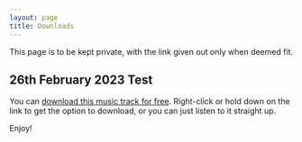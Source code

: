 ```yaml
---
layout: page
title: Downloads
---
```


This page is to be kept private, with the link given out only when deemed fit.

## 26th February 2023 Test

You can [download this music track for free](/downloads/JammingByTheSeaSept2021remaster.m4a). Right-click or hold down on the link to get the option to download, or you can just listen to it straight up.

 Enjoy!